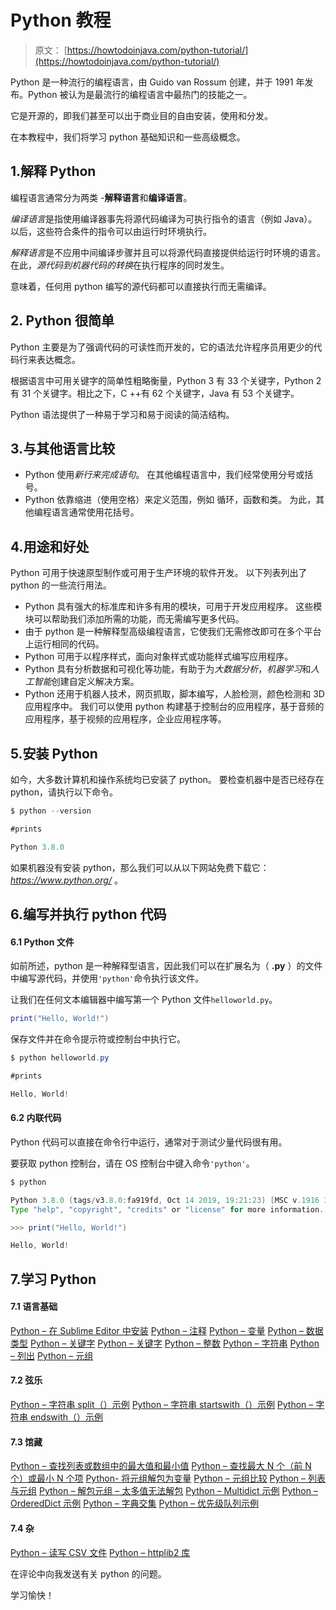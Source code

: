 # Python 教程

> 原文： [https://howtodoinjava.com/python-tutorial/](https://howtodoinjava.com/python-tutorial/)

Python 是一种流行的编程语言，由 Guido van Rossum 创建，并于 1991 年发布。Python 被认为是最流行的编程语言中最热门的技能之一。

它是开源的，即我们甚至可以出于商业目的自由安装，使用和分发。

在本教程中，我们将学习 python 基础知识和一些高级概念。

## 1.解释 Python

编程语言通常分为两类 -**解释语言**和**编译语言**。

*编译语言*是指使用编译器事先将源代码编译为可执行指令的语言（例如 Java）。 以后，这些符合条件的指令可以由运行时环境执行。

*解释语言*是不应用中间编译步骤并且可以将源代码直接提供给运行时环境的语言。 在此，*源代码到机器代码的转换*在执行程序的同时发生。

意味着，任何用 python 编写的源代码都可以直接执行而无需编译。

## 2\. Python 很简单

Python 主要是为了强调代码的可读性而开发的，它的语法允许程序员用更少的代码行来表达概念。

根据语言中可用关键字的简单性粗略衡量，Python 3 有 33 个关键字，Python 2 有 31 个关键字。相比之下，C ++有 62 个关键字，Java 有 53 个关键字。

Python 语法提供了一种易于学习和易于阅读的简洁结构。

## 3.与其他语言比较

*   Python 使用*新行来完成语句*。 在其他编程语言中，我们经常使用分号或括号。
*   Python 依靠缩进（使用空格）来定义范围，例如 循环，函数和类。 为此，其他编程语言通常使用花括号。

## 4.用途和好处

Python 可用于快速原型制作或可用于生产环境的软件开发。 以下列表列出了 python 的一些流行用法。

*   Python 具有强大的标准库和许多有用的模块，可用于开发应用程序。 这些模块可以帮助我们添加所需的功能，而无需编写更多代码。
*   由于 python 是一种解释型高级编程语言，它使我们无需修改即可在多个平台上运行相同的代码。
*   Python 可用于以程序样式，面向对象样式或功能样式编写应用程序。
*   Python 具有分析数据和可视化等功能，有助于为*大数据分析*，*机器学习*和*人工智能*创建自定义解决方案。
*   Python 还用于机器人技术，网页抓取，脚本编写，人脸检测，颜色检测和 3D 应用程序中。 我们可以使用 python 构建基于控制台的应用程序，基于音频的应用程序，基于视频的应用程序，企业应用程序等。

## 5.安装 Python

如今，大多数计算机和操作系统均已安装了 python。 要检查机器中是否已经存在 python，请执行以下命令。

```java
$ python --version

#prints

Python 3.8.0

```

如果机器没有安装 python，那么我们可以从以下网站免费下载它： *https://www.python.org/* 。

## 6.编写并执行 python 代码

#### 6.1 Python 文件

如前所述，python 是一种解释型语言，因此我们可以在扩展名为（ **.py** ）的文件中编写源代码，并使用`'python'`命令执行该文件。

让我们在任何文本编辑器中编写第一个 Python 文件`helloworld.py`。

```java
print("Hello, World!")

```

保存文件并在命令提示符或控制台中执行它。

```java
$ python helloworld.py

#prints

Hello, World!

```

#### 6.2 内联代码

Python 代码可以直接在命令行中运行，通常对于测试少量代码很有用。

要获取 python 控制台，请在 OS 控制台中键入命令`'python'`。

```java
$ python

Python 3.8.0 (tags/v3.8.0:fa919fd, Oct 14 2019, 19:21:23) [MSC v.1916 32 bit (Intel)] on win32
Type "help", "copyright", "credits" or "license" for more information.

>>> print("Hello, World!")

Hello, World!

```

## 7.学习 Python

#### 7.1 语言基础

[Python – 在 Sublime Editor 中安装](https://howtodoinjava.com/python/install-python-sublime-editor/)
[Python – 注释](https://howtodoinjava.com/python/python-comments/)
[Python – 变量](https://howtodoinjava.com/python/python-variables/)
[Python – 数据类型](https://howtodoinjava.com/python/python-data-types/)
[Python – 关键字](https://howtodoinjava.com/python/python-keywords/)
[Python – 关键字](https://howtodoinjava.com/python/python-keywords/)
[Python – 整数](https://howtodoinjava.com/python/python-integer-ints/)
[Python – 字符串](https://howtodoinjava.com/python/python-strings/)
[Python – 列出](https://howtodoinjava.com/python/python-lists/)
[Python – 元组](https://howtodoinjava.com/python/python-tuples/)

#### 7.2 弦乐

[Python – 字符串 split（）示例](https://howtodoinjava.com/python/split-string/)
[Python – 字符串 startswith（）示例](https://howtodoinjava.com/python/string-startswith/)
[Python – 字符串 endswith（）示例](https://howtodoinjava.com/python/string-endswith-method/)

#### 7.3 馆藏

[Python – 查找列表或数组中的最大值和最小值](https://howtodoinjava.com/python/max-min/)
[Python – 查找最大 N 个（前 N 个）或最小 N 个项](https://howtodoinjava.com/python/find-largest-smallest-items/)
[Python- 将元组解包为变量](https://howtodoinjava.com/python/unpack-tuple-sequence/)
[Python – 元组比较](https://howtodoinjava.com/python/compare-tuples/)
[Python – 列表与元组](https://howtodoinjava.com/python/lists-vs-tuples/)
[Python – 解包元组 – 太多值无法解包](https://howtodoinjava.com/python/unpack-variable-length-tuple/)
[Python – Multidict 示例](https://howtodoinjava.com/python/multidict-key-to-multiple-values/)
[Python – OrderedDict 示例](https://howtodoinjava.com/python/ordereddict-ordered-dictionary/)
[Python – 字典交集](https://howtodoinjava.com/python/dictionary-intersection/)
[Python – 优先级队列示例](https://howtodoinjava.com/python/priority-queue/)

#### 7.4 杂

[Python – 读写 CSV 文件](https://howtodoinjava.com/python/python-read-write-csv-files/)
[Python – httplib2 库](https://howtodoinjava.com/python/httplib2-http-get-post-requests/)

在评论中向我发送有关 python 的问题。

学习愉快！